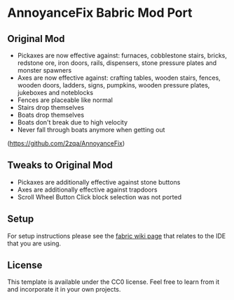 # AnnoyanceFix Babric Mod Port

## Original Mod

 - Pickaxes are now effective against: furnaces, cobblestone stairs, bricks, redstone ore, iron doors, rails, dispensers, stone pressure plates and monster spawners
 - Axes are now effective against: crafting tables, wooden stairs, fences, wooden doors, ladders, signs, pumpkins, wooden pressure plates, jukeboxes and noteblocks
 - Fences are placeable like normal
 - Stairs drop themselves
 - Boats drop themselves
 - Boats don't break due to high velocity
 - Never fall through boats anymore when getting out

(https://github.com/2zqa/AnnoyanceFix)

## Tweaks to Original Mod

 - Pickaxes are additionally effective against stone buttons
 - Axes are additionally effective against trapdoors
 - Scroll Wheel Button Click block selection was not ported

## Setup

For setup instructions please see the [fabric wiki page](https://fabricmc.net/wiki/tutorial:setup) that relates to the IDE that you are using.

## License

This template is available under the CC0 license. Feel free to learn from it and incorporate it in your own projects.
